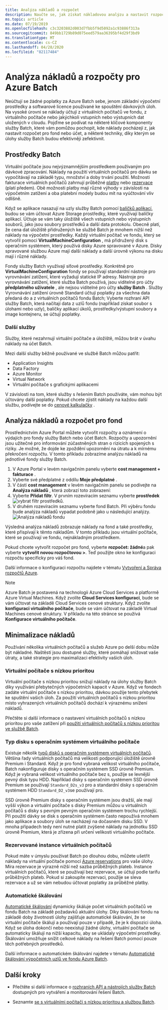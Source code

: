 ```yaml
---
title: Analýza nákladů a rozpočet
description: Naučte se, jak získat nákladovou analýzu a nastavit rozpočet pro základní výpočetní prostředky a softwarové licence používané ke spouštění úloh služby Batch.
ms.topic: article
ms.date: 07/19/2019
ms.openlocfilehash: c3c3203882d003d7fbb5f9d5092a1c93886f313a
ms.sourcegitcommit: 849bb1729b89d075eed579aa36395bf4d29f3bd9
ms.translationtype: MT
ms.contentlocale: cs-CZ
ms.lasthandoff: 04/28/2020
ms.locfileid: "82117484"
---
```

# <a name="cost-analysis-and-budgets-for-azure-batch"></a>Analýza nákladů a rozpočty pro Azure Batch

Neúčtují se žádné poplatky za Azure Batch sebe, jenom základní výpočetní prostředky a softwarové licence používané ke spouštění dávkových úloh. Na vysoké úrovni se náklady účtují z virtuálních počítačů ve fondu, z virtuálního počítače nebo jakýchkoli vstupních nebo výstupních dat uložených v cloudu. Pojďme se podívat na některé klíčové komponenty služby Batch, které vám pomůžou pochopit, kde náklady pocházejí z, jak nastavit rozpočet pro fond nebo účet, a některé techniky, díky kterým se úlohy služby Batch budou efektivněji zefektivnit.

## <a name="batch-resources"></a>Prostředky Batch

Virtuální počítače jsou nejvýznamnějším prostředkem používaným pro dávkové zpracování. Náklady na použití virtuálních počítačů pro dávku se vypočítávají na základě typu, množství a doby trvání použití. Možnosti fakturace virtuálních počítačů zahrnují průběžné [platby](https://azure.microsoft.com/offers/ms-azr-0003p/) nebo [rezervace](../cost-management-billing/reservations/save-compute-costs-reservations.md) (platí předem). Obě možnosti platby mají různé výhody v závislosti na výpočetním zatížení a oba platební modely budou mít na vyúčtování vliv odlišně.

Když se aplikace nasazují na uzly služby Batch pomocí [balíčků aplikací](batch-application-packages.md), budou se vám účtovat Azure Storage prostředky, které využívají balíčky aplikací. Účtuje se vám taky úložiště všech vstupních nebo výstupních souborů, jako jsou soubory prostředků a další data protokolu. Obecně platí, že cena dat úložiště přidružených ke službě Batch je mnohem nižší než náklady na výpočetní prostředky. Každý virtuální počítač ve fondu, který se vytvořil pomocí **VirtualMachineConfiguration** , má přidružený disk s operačním systémem, který používá disky Azure spravované v Azure. Disky spravované službou Azure mají další náklady a další úrovně výkonu na disku mají i různé náklady.

Fondy služby Batch využívají síťové prostředky. Konkrétně pro **VirtualMachineConfiguration** fondy se používají standardní nástroje pro vyrovnávání zatížení, které vyžadují statické IP adresy. Nástroje pro vyrovnávání zatížení, které služba Batch používá, jsou viditelné pro účty **předplatného uživatele** , ale nejsou viditelné pro účty **služby Batch** . Služby Vyrovnávání zatížení úrovně Standard účtují poplatky za všechna data předaná do a z virtuálních počítačů fondu Batch; Vyberte rozhraní API služby Batch, která načítají data z uzlů fondu (například získat soubor s úlohami nebo uzly), balíčky aplikací úkolů, prostředky/výstupní soubory a image kontejneru, se účtují poplatky.

### <a name="additional-services"></a>Další služby

Služby, které nezahrnují virtuální počítače a úložiště, můžou brát v úvahu náklady na účet Batch.

Mezi další služby běžně používané ve službě Batch můžou patřit:

- Application Insights
- Data Factory
- Azure Monitor
- Virtual Network
- Virtuální počítače s grafickými aplikacemi

V závislosti na tom, které služby s řešením Batch používáte, vám mohou být účtovány další poplatky. Pokud chcete zjistit náklady na každou další službu, podívejte se do [cenové kalkulačky](https://azure.microsoft.com/pricing/calculator/) .

## <a name="cost-analysis-and-budget-for-a-pool"></a>Analýza nákladů a rozpočet pro fond

Prostřednictvím Azure Portal můžete vytvořit rozpočty a oznámení o výdajích pro fondy služby Batch nebo účet Batch. Rozpočty a upozornění jsou užitečné pro informování zúčastněných stran o rizicích spojených s riziky. Je možné, že dojde ke zpoždění upozornění na útratu a k mírnému překročení rozpočtu. V tomto příkladu zobrazíme analýzu nákladů na jednotlivé fondy služby Batch.

1. V Azure Portal v levém navigačním panelu vyberte **cost management + fakturace** .
1. Vyberte své předplatné z oddílu **Moje předplatné** .
1. V části **cost management** v levém navigačním panelu se podívejte na **Analýza nákladů** , která zobrazí toto zobrazení:
1. Vyberte **Přidat filtr**. V prvním rozevíracím seznamu vyberte **prostředek** ![vybrat filtr prostředků.](./media/batch-budget/resource-filter.png)
1. V druhém rozevíracím seznamu vyberte fond Batch. Při výběru fondu bude analýza nákladů vypadat podobně jako u následující analýzy.
    ![Analýza nákladů fondu](./media/batch-budget/pool-cost-analysis.png)

Výsledná analýza nákladů zobrazuje náklady na fond a také prostředky, které přispívají k těmto nákladům. V tomto příkladu jsou virtuální počítače, které se používají ve fondu, nejnákladným prostředkem.

Pokud chcete vytvořit rozpočet pro fond, vyberte **rozpočet: žádné**a pak vyberte **vytvořit novou rozpočtovou >**. Teď použijte okno ke konfiguraci rozpočtu specificky pro váš fond.

Další informace o konfiguraci rozpočtu najdete v tématu [Vytvoření a Správa rozpočtů Azure](../cost-management-billing/costs/tutorial-acm-create-budgets.md).

> [!NOTE]
> Azure Batch je postavená na technologii Azure Cloud Services a platformě Azure Virtual Machines. Když zvolíte **Cloud Services konfiguraci**, bude se vám účtovat na základě Cloud Services cenové struktury. Když zvolíte **konfiguraci virtuálního počítače**, bude se vám účtovat na základě Virtual Machines cenové struktury. V příkladu na této stránce se používá **Konfigurace virtuálního počítače**.

## <a name="minimize-cost"></a>Minimalizace nákladů

Používání několika virtuálních počítačů a služeb Azure po delší dobu může být nákladné. Naštěstí jsou dostupné služby, které pomáhají snižovat vaše útraty, a také strategie pro maximalizaci efektivity vašich úloh.

### <a name="low-priority-virtual-machines"></a>Virtuální počítače s nízkou prioritou

Virtuální počítače s nízkou prioritou snižují náklady na úlohy služby Batch díky využívání přebytečných výpočetních kapacit v Azure. Když ve fondech zadáte virtuální počítače s nízkou prioritou, dávkou použije tento přebytek ke spuštění vašich úloh. Za použití virtuálních počítačů s nízkou prioritou místo vyhrazených virtuálních počítačů dochází k výraznému snížení nákladů.

Přečtěte si další informace o nastavení virtuálních počítačů s nízkou prioritou pro vaše zatížení při [použití virtuálních počítačů s nízkou prioritou ve službě Batch](batch-low-pri-vms.md).

### <a name="virtual-machine-os-disk-type"></a>Typ disku s operačním systémem virtuálního počítače

Existuje několik [typů disků s operačním systémem virtuálních počítačů](../virtual-machines/windows/disks-types.md). Většina řady virtuálních počítačů má velikosti podporující úložiště úrovně Premium i Standard. Když je pro fond vybraná velikost virtuálního počítače, Batch nakonfiguruje disky s operačním systémem SSD úrovně Premium. Když je vybraná velikost virtuálního počítače bez s, použije se levnější pevný disk typu HDD. Například disky s operačním systémem SSD úrovně Premium se používají `Standard_D2s_v3` pro a standardní disky s operačním systémem HDD `Standard_D2_v3`se používají pro.

SSD úrovně Premium disky s operačním systémem jsou dražší, ale mají vyšší výkon a virtuální počítače s disky Premium můžou u virtuálních počítačů s disky s pevným pevným operačním systémem trochu rychlejší. Při použití dávky se disk s operačním systémem často nepoužívá mnohem jako aplikace a soubory úloh se nacházejí na dočasném disku SSD. V mnoha případech tedy není nutné platit zvýšené náklady na jednotku SSD úrovně Premium, která je zřízena při určení velikosti virtuálního počítače.

### <a name="reserved-virtual-machine-instances"></a>Rezervované instance virtuálních počítačů

Pokud máte v úmyslu používat Batch po dlouhou dobu, můžete ušetřit náklady na virtuální počítače pomocí [Azure reservations](../cost-management-billing/reservations/save-compute-costs-reservations.md) pro vaše úlohy. Míra rezervace je výrazně nižší než sazba průběžných plateb. Instance virtuálních počítačů, které se používají bez rezervace, se účtují podle tarifu průběžných plateb. Pokud si zakoupíte rezervaci, použije se sleva rezervace a už se vám nebudou účtovat poplatky za průběžné platby.

### <a name="automatic-scaling"></a>Automatické škálování

[Automatické škálování](batch-automatic-scaling.md) dynamicky škáluje počet virtuálních počítačů ve fondu Batch na základě požadavků aktuální úlohy. Díky škálování fondu na základě doby životnosti úlohy zajišťuje automatické škálování, že se virtuální počítače škálují a používají pouze v případě, že je k dispozici úloha. Když se úloha dokončí nebo neexistují žádné úlohy, virtuální počítače se automaticky škálují na nižší kapacitu, aby se ukládaly výpočetní prostředky. Škálování umožňuje snížit celkové náklady na řešení Batch pomocí pouze těch potřebných prostředků.

Další informace o automatickém škálování najdete v tématu [Automatické škálování výpočetních uzlů ve fondu Azure Batch](batch-automatic-scaling.md).

## <a name="next-steps"></a>Další kroky

- Přečtěte si další informace o [rozhraních API a nástrojích služby Batch](batch-apis-tools.md) dostupných pro vytváření a monitorování řešení Batch.  

- Seznamte [se s virtuálními počítači s nízkou prioritou a službou Batch](batch-low-pri-vms.md).
